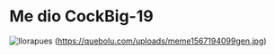 # Me dio CockBig-19

![llorapues](https://quebolu.com/uploads/meme1567194099gen.jpg)
(https://quebolu.com/uploads/meme1567194099gen.jpg)
